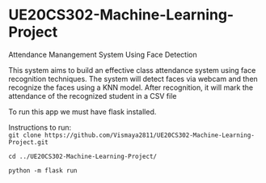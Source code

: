 # UE20CS302-Machine-Learning-Project
Attendance Manangement System Using Face Detection  

This system aims to build an effective class attendance system using face recognition
techniques. The system will detect faces via webcam and then recognize the faces using a KNN model. After recognition, it will mark the attendance of the recognized student in a CSV file  

To run this app we must have flask installed.  

Instructions to run:  
`git clone https://github.com/Vismaya2811/UE20CS302-Machine-Learning-Project.git`  

`cd ../UE20CS302-Machine-Learning-Project/`  

`python -m flask run`  
